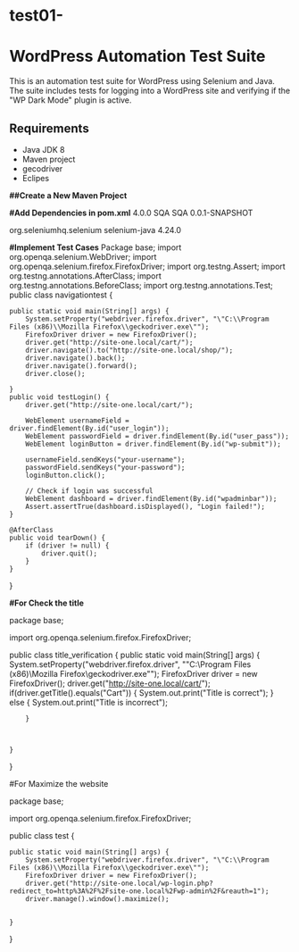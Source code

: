 # test01-
# WordPress Automation Test Suite
This is an automation test suite for WordPress using Selenium and Java. The suite includes tests for logging into a WordPress site and verifying if the "WP Dark Mode" plugin is active.
## Requirements
- Java JDK 8 
- Maven project
- gecodriver 
- Eclipes

**##Create a New Maven Project**

**#Add Dependencies in pom.xml**
<project xmlns="https://maven.apache.org/POM/4.0.0" xmlns:xsi="https://www.w3.org/2001/XMLSchema-instance" xsi:schemaLocation="https://maven.apache.org/POM/4.0.0 https://maven.apache.org/xsd/maven-4.0.0.xsd">
  <modelVersion>4.0.0</modelVersion>
  <groupId>SQA</groupId>
  <artifactId>SQA</artifactId>
  <version>0.0.1-SNAPSHOT</version>
  <dependencies>
  <!-- https://mvnrepository.com/artifact/org.seleniumhq.selenium/selenium-java -->
<dependency>
    <groupId>org.seleniumhq.selenium</groupId>
    <artifactId>selenium-java</artifactId>
    <version>4.24.0</version>
</dependency>

  
  
  </dependencies>
</project>

**#Implement Test Cases**
Package base;
import org.openqa.selenium.WebDriver;
import org.openqa.selenium.firefox.FirefoxDriver;
import org.testng.Assert;
import org.testng.annotations.AfterClass;
import org.testng.annotations.BeforeClass;
import org.testng.annotations.Test;
public class navigationtest {

	public static void main(String[] args) {
		System.setProperty("webdriver.firefox.driver", "\"C:\\Program Files (x86)\\Mozilla Firefox\\geckodriver.exe\"");
		FirefoxDriver driver = new FirefoxDriver();
		driver.get("http://site-one.local/cart/");
		driver.navigate().to("http://site-one.local/shop/");
		driver.navigate().back();
		driver.navigate().forward();
		driver.close();
		
	}
	public void testLogin() {
        driver.get("http://site-one.local/cart/");

        WebElement usernameField = driver.findElement(By.id("user_login"));
        WebElement passwordField = driver.findElement(By.id("user_pass"));
        WebElement loginButton = driver.findElement(By.id("wp-submit"));

        usernameField.sendKeys("your-username");
        passwordField.sendKeys("your-password");
        loginButton.click();

        // Check if login was successful
        WebElement dashboard = driver.findElement(By.id("wpadminbar"));
        Assert.assertTrue(dashboard.isDisplayed(), "Login failed!");
    }

    @AfterClass
    public void tearDown() {
        if (driver != null) {
            driver.quit();
        }
    }
}

**#For Check the title**  

package base;

import org.openqa.selenium.firefox.FirefoxDriver;

public class title_verification {
	public static void main(String[] args) {
		System.setProperty("webdriver.firefox.driver", "\"C:\\Program Files (x86)\\Mozilla Firefox\\geckodriver.exe\"");
		FirefoxDriver driver = new FirefoxDriver();
		driver.get("http://site-one.local/cart/");
		if(driver.getTitle().equals("Cart"))
		{
			System.out.print("Title is correct");
		}
		else
		{
		    System.out.print("Title is incorrect");	
		
		}

  
		
	}
			
}

#For Maximize the website 

package base;


import org.openqa.selenium.firefox.FirefoxDriver;

public class test {

	public static void main(String[] args) {
		System.setProperty("webdriver.firefox.driver", "\"C:\\Program Files (x86)\\Mozilla Firefox\\geckodriver.exe\"");
		FirefoxDriver driver = new FirefoxDriver();
		driver.get("http://site-one.local/wp-login.php?redirect_to=http%3A%2F%2Fsite-one.local%2Fwp-admin%2F&reauth=1");
		driver.manage().window().maximize();
		

	}

}


